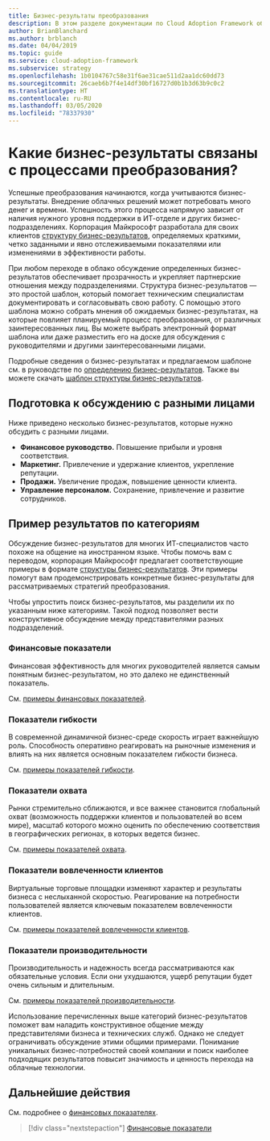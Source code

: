 ```yaml
---
title: Бизнес-результаты преобразования
description: В этом разделе документации по Cloud Adoption Framework объясняется, как определить бизнес-результаты, связанные с переходом в облако.
author: BrianBlanchard
ms.author: brblanch
ms.date: 04/04/2019
ms.topic: guide
ms.service: cloud-adoption-framework
ms.subservice: strategy
ms.openlocfilehash: 1b0104767c58e31f6ae31cae511d2aa1dc60dd73
ms.sourcegitcommit: 26caeb6b7f4e14df30bf16727d0b1b3d63b9c0c2
ms.translationtype: HT
ms.contentlocale: ru-RU
ms.lasthandoff: 03/05/2020
ms.locfileid: "78337930"
---
```

<!-- markdownlint-disable MD026 -->

# <a name="what-business-outcomes-are-associated-with-transformation-journeys"></a>Какие бизнес-результаты связаны с процессами преобразования?

Успешные преобразования начинаются, когда учитываются бизнес-результаты. Внедрение облачных решений может потребовать много денег и времени. Успешность этого процесса напрямую зависит от наличия нужного уровня поддержки в ИТ-отделе и других бизнес-подразделениях. Корпорация Майкрософт разработала для своих клиентов [структуру бизнес-результатов](../index.md), определяемых краткими, четко заданными и явно отслеживаемыми показателями или изменениями в эффективности работы.

При любом переходе в облако обсуждение определенных бизнес-результатов обеспечивает прозрачность и укрепляет партнерские отношения между подразделениями. Структура бизнес-результатов — это простой шаблон, который помогает техническим специалистам документировать и согласовывать свою работу. С помощью этого шаблона можно собрать мнения об ожидаемых бизнес-результатах, на которые повлияет планируемый процесс преобразования, от различных заинтересованных лиц. Вы можете выбрать электронный формат шаблона или даже разместить его на доске для обсуждения с руководителями и другими заинтересованными лицами.

Подробные сведения о бизнес-результатах и предлагаемом шаблоне см. в руководстве по [определению бизнес-результатов](./business-outcome-template.md). Также вы можете скачать [шаблон структуры бизнес-результатов](https://archcenter.blob.core.windows.net/cdn/business-outcome-template.xlsx).

## <a name="prepare-for-conversations-with-different-personas"></a>Подготовка к обсуждению с разными лицами

Ниже приведено несколько бизнес-результатов, которые нужно обсудить с разными лицами.

- **Финансовое руководство.** Повышение прибыли и уровня соответствия.
- **Маркетинг.** Привлечение и удержание клиентов, укрепление репутации.
- **Продажи.** Увеличение продаж, повышение ценности клиента.
- **Управление персоналом.** Сохранение, привлечение и развитие сотрудников.

## <a name="sample-outcomes-by-category"></a>Пример результатов по категориям

Обсуждение бизнес-результатов для многих ИТ-специалистов часто похоже на общение на иностранном языке. Чтобы помочь вам с переводом, корпорация Майкрософт предлагает соответствующие примеры в формате [структуры бизнес-результатов](../index.md). Эти примеры помогут вам продемонстрировать конкретные бизнес-результаты для рассматриваемых стратегий преобразования.

Чтобы упростить поиск бизнес-результатов, мы разделили их по указанным ниже категориям. Такой подход позволяет вести конструктивное обсуждение между представителями разных подразделений.

### <a name="fiscal-outcomes"></a>Финансовые показатели

Финансовая эффективность для многих руководителей является самым понятным бизнес-результатом, но это далеко не единственный показатель.

См. [примеры финансовых показателей](./fiscal-outcomes.md).

### <a name="agility-outcomes"></a>Показатели гибкости

В современной динамичной бизнес-среде скорость играет важнейшую роль. Способность оперативно реагировать на рыночные изменения и влиять на них является основным показателем гибкости бизнеса.

См. [примеры показателей гибкости](./agility-outcomes.md).

### <a name="reach-outcomes"></a>Показатели охвата

Рынки стремительно сближаются, и все важнее становится глобальный охват (возможность поддержки клиентов и пользователей во всем мире), масштаб которого можно оценить по обеспечению соответствия в географических регионах, в которых ведется бизнес.

См. [примеры показателей охвата](./reach-outcomes.md).

### <a name="customer-engagement-outcomes"></a>Показатели вовлеченности клиентов

Виртуальные торговые площадки изменяют характер и результаты бизнеса с неслыханной скоростью. Реагирование на потребности пользователей является ключевым показателем вовлеченности клиентов.

См. [примеры показателей вовлеченности клиентов](./engagement-outcomes.md).

### <a name="performance-outcomes"></a>Показатели производительности

Производительность и надежность всегда рассматриваются как обязательные условия. Если они ухудшаются, ущерб репутации будет очень сильным и длительным.

См. [примеры показателей производительности](./performance-outcomes.md).

Использование перечисленных выше категорий бизнес-результатов поможет вам наладить конструктивное общение между представителями бизнеса и технических служб. Однако не следует ограничивать обсуждение этими общими примерами. Понимание уникальных бизнес-потребностей своей компании и поиск наиболее подходящих результатов повысит значимость и ценность перехода на облачные технологии.

## <a name="next-steps"></a>Дальнейшие действия

См. подробнее о [финансовых показателях](./fiscal-outcomes.md).

> [!div class="nextstepaction"]
> [Финансовые показатели](./fiscal-outcomes.md)
